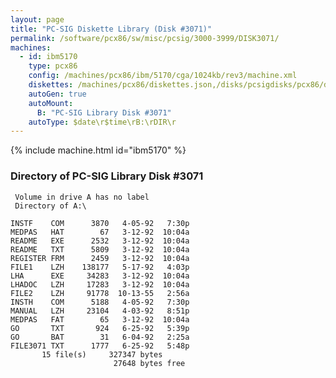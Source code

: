 ```yaml
---
layout: page
title: "PC-SIG Diskette Library (Disk #3071)"
permalink: /software/pcx86/sw/misc/pcsig/3000-3999/DISK3071/
machines:
  - id: ibm5170
    type: pcx86
    config: /machines/pcx86/ibm/5170/cga/1024kb/rev3/machine.xml
    diskettes: /machines/pcx86/diskettes.json,/disks/pcsigdisks/pcx86/diskettes.json
    autoGen: true
    autoMount:
      B: "PC-SIG Library Disk #3071"
    autoType: $date\r$time\rB:\rDIR\r
---
```


{% include machine.html id="ibm5170" %}

### Directory of PC-SIG Library Disk #3071

     Volume in drive A has no label
     Directory of A:\

    INSTF    COM      3870   4-05-92   7:30p
    MEDPAS   HAT        67   3-12-92  10:04a
    README   EXE      2532   3-12-92  10:04a
    README   TXT      5809   3-12-92  10:04a
    REGISTER FRM      2459   3-12-92  10:04a
    FILE1    LZH    138177   5-17-92   4:03p
    LHA      EXE     34283   3-12-92  10:04a
    LHADOC   LZH     17283   3-12-92  10:04a
    FILE2    LZH     91778  10-13-55   2:56a
    INSTH    COM      5188   4-05-92   7:30p
    MANUAL   LZH     23104   4-03-92   8:51p
    MEDPAS   FAT        65   3-12-92  10:04a
    GO       TXT       924   6-25-92   5:39p
    GO       BAT        31   6-04-92   2:25a
    FILE3071 TXT      1777   6-25-92   5:48p
           15 file(s)     327347 bytes
                           27648 bytes free
